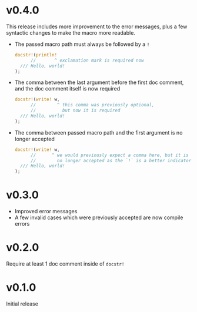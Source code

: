 # v0.4.0

This release includes more improvement to the error messages, plus a few syntactic changes to make the macro more readable.

- The passed macro path must always be followed by a `!`

  ```rs
  docstr!(println!
        //       ^ exclamation mark is required now
    /// Hello, world!
  );
  ```

- The comma between the last argument before the first doc comment, and the doc comment itself is now required

  ```rs
  docstr!(write! w,
        //        ^ this comma was previously optional,
        //          but now it is required
    /// Hello, world!
  );
  ```

- The comma between passed macro path and the first argument is no longer accepted

  ```rs
  docstr!(write! w,
        //      ^ we would previously expect a comma here, but it is
        //        no longer accepted as the `!` is a better indicator
    /// Hello, world!
  );
  ```

# v0.3.0

- Improved error messages
- A few invalid cases which were previously accepted are now compile errors

# v0.2.0

Require at least 1 doc comment inside of `docstr!`

# v0.1.0

Initial release

